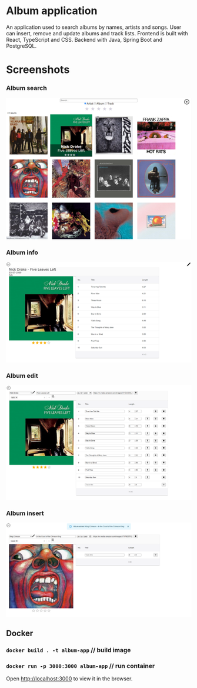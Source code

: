# Album application

An application used to search albums by names, artists and songs. User can insert, remove and update albums and track lists. Frontend is built with React, TypeScript and CSS. Backend with Java, Spring Boot and PostgreSQL. 

# Screenshots

### Album search

<img src="readmeImages/search.png" width="600">

### Album info

<img src="readmeImages/info.png" width="600">

### Album edit

<img src="readmeImages/edit.png" width="600">

### Album insert

<img src="readmeImages/insert.png" width="600">

## Docker
### `docker build . -t album-app` // build image
### `docker run -p 3000:3000 album-app` // run container

Open [http://localhost:3000](http://localhost:3000) to view it in the browser.